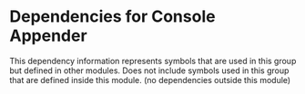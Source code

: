 
# Dependencies for Console Appender
This dependency information represents symbols that are used in this group but defined in other modules.  Does not include symbols used in this group that are defined inside this module.
(no dependencies outside this module)

